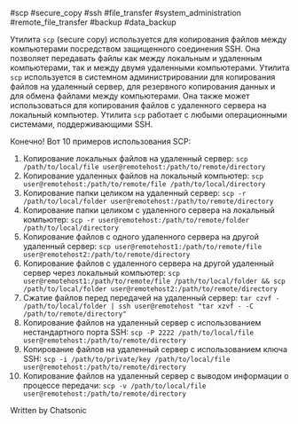 #scp #secure_copy #ssh #file_transfer #system_administration #remote_file_transfer #backup #data_backup

Утилита `scp` (secure copy) используется для копирования файлов между компьютерами посредством защищенного соединения SSH. Она позволяет передавать файлы как между локальным и удаленным компьютерами, так и между двумя удаленными компьютерами. Утилита `scp` используется в системном администрировании для копирования файлов на удаленный сервер, для резервного копирования данных и для обмена файлами между компьютерами. Она также может использоваться для копирования файлов с удаленного сервера на локальный компьютер. Утилита `scp` работает с любыми операционными системами, поддерживающими SSH.

Конечно! Вот 10 примеров использования SCP:

1. Копирование локальных файлов на удаленный сервер: `scp /path/to/local/file user@remotehost:/path/to/remote/directory`
2. Копирование удаленных файлов на локальный компьютер: `scp user@remotehost:/path/to/remote/file /path/to/local/directory`
3. Копирование папки целиком на удаленный сервер: `scp -r /path/to/local/folder user@remotehost:/path/to/remote/directory`
4. Копирование папки целиком с удаленного сервера на локальный компьютер: `scp -r user@remotehost:/path/to/remote/folder /path/to/local/directory`
5. Копирование файлов с одного удаленного сервера на другой удаленный сервер: `scp user@remotehost1:/path/to/remote/file user@remotehost2:/path/to/remote/directory`
6. Копирование файлов с удаленного сервера на другой удаленный сервер через локальный компьютер: `scp user@remotehost1:/path/to/remote/file /path/to/local/folder && scp /path/to/local/folder user@remotehost2:/path/to/remote/directory`
7. Сжатие файлов перед передачей на удаленный сервер: `tar czvf - /path/to/local/folder | ssh user@remotehost "tar xzvf - -C /path/to/remote/directory"`
8. Копирование файлов на удаленный сервер с использованием нестандартного порта SSH: `scp -P 2222 /path/to/local/file user@remotehost:/path/to/remote/directory`
9. Копирование файлов на удаленный сервер с использованием ключа SSH: `scp -i /path/to/private/key /path/to/local/file user@remotehost:/path/to/remote/directory`
10. Копирование файлов на удаленный сервер с выводом информации о процессе передачи: `scp -v /path/to/local/file user@remotehost:/path/to/remote/directory`

Written by Chatsonic